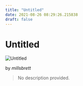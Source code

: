 ```yaml
---
title: "Untitled"
date: 2021-08-26 08:29:26.215838
draft: false
---
```


# Untitled

![Untitled](../images/a1a4b364-0671-11ec-a7fe-1e00f30e0089.png)

by *millsbrett*



> No description provided.